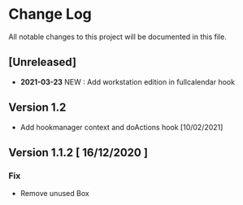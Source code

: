 # Change Log
All notable changes to this project will be documented in this file.

## [Unreleased]

- **2021-03-23** NEW : Add workstation edition in fullcalendar hook

## Version 1.2

- Add hookmanager context and doActions hook [10/02/2021]

## Version 1.1.2 [ 16/12/2020 ]

### Fix 

- Remove unused Box

